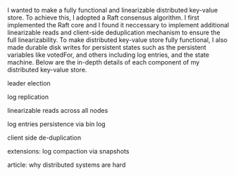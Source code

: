 I wanted to make a fully functional and linearizable distributed key-value store. To achieve this, I adopted a Raft consensus algorithm. 
I first implemented the Raft core and I found it neccessary to implement additional linearizable reads and client-side deduplication mechanism to ensure the full linearizability. 
To make distributed key-value store fully functional, I also made durable disk writes for
persistent states such as the persistent variables like votedFor, and others including log entries, and the state machine. Below are the in-depth details of each component of my distributed key-value store.  

leader election

log replication

linearizable reads across all nodes 

log entries persistence via bin log

client side de-duplication

extensions:
log compaction via snapshots

article: why distributed systems are hard
